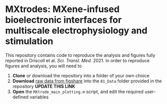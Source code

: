 # MXtrodes: MXene-infused bioelectronic interfaces for multiscale electrophysiology and stimulation

This repository contains code to reproduce the analysis and figures fully reported in Driscoll et al. *Sci. Transl. Med.* 2021. In order to reproduce figures and analysis, you will need to 

1. **Clone** or download the repository into a folder of your own choice
2. **Download** [raw data from figshare](https://doi.org/10.6084/m9.figshare.13007840) into the `01_Data` folder provided in the repository **UPDATE THIS LINK**
3. **Open** the `MXtrode_main_plotting.m` script, and edit the required user-defined variables
